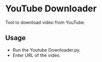 # YouTube Downloader
Tool to download video from YouTube. 

## Usage 

- Run the Youtube Downloader.py.
- Enter URL of the video.